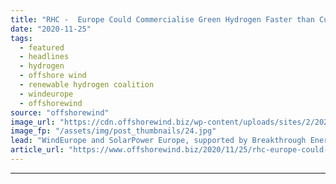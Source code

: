 ```yaml
---
title: "RHC -  Europe Could Commercialise Green Hydrogen Faster than Current Strategies Suggest"
date: "2020-11-25"
tags: 
  - featured
  - headlines
  - hydrogen
  - offshore wind
  - renewable hydrogen coalition
  - windeurope
  - offshorewind
source: "offshorewind"
image_url: "https://cdn.offshorewind.biz/wp-content/uploads/sites/2/2020/11/24145802/renewable-hydrogen-coalition-declaration-banner-.jpg"
image_fp: "/assets/img/post_thumbnails/24.jpg"
lead: "WindEurope and SolarPower Europe, supported by Breakthrough Energy, have launched a new coalition that"
article_url: "https://www.offshorewind.biz/2020/11/25/rhc-europe-could-commercialise-green-hydrogen-faster-than-current-strategies-suggest/"
---
```


---
